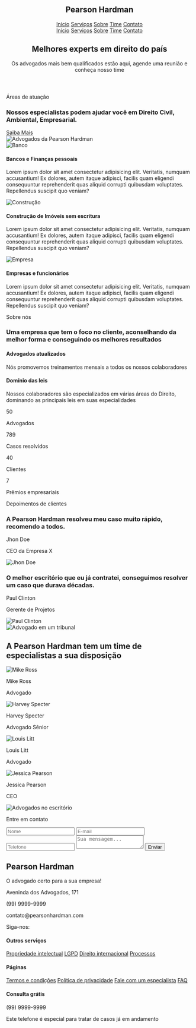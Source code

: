 <!DOCTYPE html>
<html lang="en">
  <head>
    <meta charset="UTF-8" />
    <meta http-equiv="X-UA-Compatible" content="IE=edge" />
    <meta name="viewport" content="width=device-width, initial-scale=1.0" />
    <title>Pearson Hardman</title>
    <link rel="shortcut icon" href="../img/favicon.ico" type="image/x-icon" />
    <!-- Google Fonts -->
    <link rel="preconnect" href="https://fonts.googleapis.com" />
    <link rel="preconnect" href="https://fonts.gstatic.com" crossorigin />
    <link
      href="https://fonts.googleapis.com/css2?family=Lato:ital,wght@0,100;0,300;0,400;0,700;0,900;1,100;1,300;1,400;1,700;1,900&display=swap"
      rel="stylesheet"
    />
    <!-- Bootstrap Icons -->
    <link
      rel="stylesheet"
      href="https://cdn.jsdelivr.net/npm/bootstrap-icons@1.9.1/font/bootstrap-icons.css"
    />
    <!-- Estilos -->
    <link rel="stylesheet" href="../Projeto-Pearson Hardman/css/styles.css" />
  </head>
  <body>
    <!-- Cabeçalho e Banner -->
    <header id="header">
      <div id="inner-header">
        <h2 id="brand">Pearson Hardman</h2>
        <nav id="navbar">
          <a href="#header">Início</a>
          <a href="#expertise-areas">Serviços</a>
          <a href="#about">Sobre</a>
          <a href="#team">Time</a>
          <a href="#contact">Contato</a>
        </nav>
        <!-- Menu Mobile -->
        <i class="bi bi-list" id="menu"></i>
        <nav id="mobile-navbar">
          <i class="bi bi-x-lg" id="close-menu"></i>
          <a href="#header">Início</a>
          <a href="#expertise-areas">Serviços</a>
          <a href="#about">Sobre</a>
          <a href="#team">Time</a>
          <a href="#contact">Contato</a>
        </nav>
      </div>
      <div class="banner active">
        <span class="square"></span>
        <h2>Melhores experts em direito do país</h2>
        <p>
          Os advogados mais bem qualificados estão aqui, agende uma reunião e
          conheça nosso time
        </p>
      </div>
    </header>
    <!-- Áreas de atuação -->
    <main id="expertise-areas" class="text-image-section">
      <div id="expertise-information" class="text-container">
        <p class="section-subtitle">Áreas de atuação</p>
        <h3 class="section-title">
          Nossos especialistas podem ajudar você em Direito Civil, Ambiental,
          Empresarial.
        </h3>
        <a href="#" class="btn">Saiba Mais</a>
      </div>
      <div id="expertise-image-container" class="image-container">
        <i class="bi bi-people"></i>
        <img src="../Projeto-Pearson Hardman/img/employees_banner.jpg" alt="Advogados da Pearson Hardman"
        />
      </div>
      <div id="other-services">
        <div class="service">
          <img src="../Projeto-Pearson Hardman/img/bank.jpg" alt="Banco" />
          <i class="bi bi-bank"></i>
          <div class="service-info">
            <h4>Bancos e Finanças pessoais</h4>
            <p>
              Lorem ipsum dolor sit amet consectetur adipisicing elit.
              Veritatis, numquam accusantium! Ex dolores, autem itaque adipisci,
              facilis quam eligendi consequuntur reprehenderit quas aliquid
              corrupti quibusdam voluptates. Repellendus suscipit quo veniam?
            </p>
          </div>
        </div>
        <div class="service">
          <img src="../Projeto-Pearson Hardman/img/construction.jpg" alt="Construção" />
          <i class="bi bi-bricks"></i>
          <div class="service-info">
            <h4>Construção de Imóveis sem escritura</h4>
            <p>
              Lorem ipsum dolor sit amet consectetur adipisicing elit.
              Veritatis, numquam accusantium! Ex dolores, autem itaque adipisci,
              facilis quam eligendi consequuntur reprehenderit quas aliquid
              corrupti quibusdam voluptates. Repellendus suscipit quo veniam?
            </p>
          </div>
        </div>
        <div class="service">
          <img src="../Projeto-Pearson Hardman/img/company.jpg" alt="Empresa" />
          <i class="bi bi-building"></i>
          <div class="service-info">
            <h4>Empresas e funcionários</h4>
            <p>
              Lorem ipsum dolor sit amet consectetur adipisicing elit.
              Veritatis, numquam accusantium! Ex dolores, autem itaque adipisci,
              facilis quam eligendi consequuntur reprehenderit quas aliquid
              corrupti quibusdam voluptates. Repellendus suscipit quo veniam?
            </p>
          </div>
        </div>
      </div>
    </main>
    <!-- Sobre nós -->
    <section id="about">
      <div id="about-text">
        <p class="section-subtitle">Sobre nós</p>
        <h3 class="section-title">
          Uma empresa que tem o foco no cliente, aconselhando da melhor forma e
          conseguindo os melhores resultados
        </h3>
        <div class="about-description">
          <i class="bi bi-briefcase"></i>
          <div>
            <h4>Advogados atualizados</h4>
            <p>
              Nós promovemos treinamentos mensais a todos os nossos
              colaboradores
            </p>
          </div>
        </div>
        <div class="about-description">
          <i class="bi bi-book"></i>
          <div>
            <h4>Domínio das leis</h4>
            <p>
              Nossos colaboradores são especializados em várias áreas do
              Direito, dominando as principais leis em suas especialidades
            </p>
          </div>
        </div>
      </div>
      <div id="about-data">
        <div class="data">
          <i class="bi bi-person"></i>
          <p class="number">50</p>
          <p class="text">Advogados</p>
        </div>
        <div class="data">
          <i class="bi bi-check-all"></i>
          <p class="number">789</p>
          <p class="text">Casos resolvidos</p>
        </div>
        <div class="data">
          <i class="bi bi-building"></i>
          <p class="number">40</p>
          <p class="text">Clientes</p>
        </div>
        <div class="data">
          <i class="bi bi-trophy"></i>
          <p class="number">7</p>
          <p class="text">Prêmios empresariais</p>
        </div>
      </div>
    </section>
    <!-- Depoimentos -->
    <section id="testimonials" class="text-image-section">
      <div id="testimonial-information" class="text-container">
        <p class="section-subtitle">Depoimentos de clientes</p>
        <h3 class="section-title">
          A Pearson Hardman resolveu meu caso muito rápido, recomendo a todos.
        </h3>
        <div class="author">
          <div class="author-info">
            <p class="author-name">Jhon Doe</p>
            <p class="author-job">CEO da Empresa X</p>
          </div>
          <img src="../Projeto-Pearson Hardman/img/author_1.jpg" alt="Jhon Doe" />
        </div>
        <h3 class="section-title">
          O melhor escritório que eu já contratei, conseguimos resolver um caso
          que durava décadas.
        </h3>
        <div class="author">
          <div class="author-info">
            <p class="author-name">Paul Clinton</p>
            <p class="author-job">Gerente de Projetos</p>
          </div>
          <img src="../Projeto-Pearson Hardman/img/author_2.jpg" alt="Paul Clinton" />
        </div>
      </div>
      <div id="testimonial-image-container" class="image-container">
        <i class="bi bi-quote"></i>
        <img src="../Projeto-Pearson Hardman/img/court.jpg" alt="Advogado em um tribunal" />
      </div>
    </section>
    <!-- Colaboradores -->
    <section id="team">
      <span class="square"></span>
      <h2>
        A <span>Pearson Hardman</span> tem um time de especialistas a sua
        disposição
      </h2>
      <div class="employees">
        <div class="employee">
          <img src="../Projeto-Pearson Hardman/img/mike.jpg" alt="Mike Ross" />
          <p class="employee-name">Mike Ross</p>
          <p class="employee-role">Advogado</p>
        </div>
        <div class="employee">
          <img src="../Projeto-Pearson Hardman/img/harvey.png" alt="Harvey Specter" />
          <p class="employee-name">Harvey Specter</p>
          <p class="employee-role">Advogado Sênior</p>
        </div>
        <div class="employee">
          <img src="../Projeto-Pearson Hardman/img/louis.jpg" alt="Louis Litt" />
          <p class="employee-name">Louis Litt</p>
          <p class="employee-role">Advogado</p>
        </div>
        <div class="employee">
          <img src="../Projeto-Pearson Hardman/img/louis.jpg" alt="Jessica Pearson" />
          <p class="employee-name">Jessica Pearson</p>
          <p class="employee-role">CEO</p>
        </div>
      </div>
    </section>
    <!-- Contato -->
    <section id="contact" class="text-image-section">
      <div id="contact-image-container" class="image-container">
        <img src="../Projeto-Pearson Hardman/img/office.jpg" alt="Advogados no escritório" />
      </div>
      <div id="contact-information" class="text-container">
        <i class="bi bi-envelope"></i>
        <p class="section-subtitle">Entre em contato</p>
        <form>
          <div class="form-control">
            <input type="text" name="name" id="name" placeholder="Nome" />
            <input type="email" name="email" id="email" placeholder="E-mail" />
          </div>
          <input type="text" name="phone" id="phone" placeholder="Telefone" />
          <textarea
            name="message"
            id="message"
            placeholder="Sua mensagem..."
          ></textarea>
          <input type="submit" value="Enviar" class="btn" />
        </form>
      </div>
    </section>
    <!-- Rodapé -->
    <footer id="footer">
      <div class="contact-info">
        <div class="footer-brand">
          <h2>Pearson Hardman</h2>
          <p>O advogado certo para a sua empresa!</p>
        </div>
        <p><i class="bi bi-geo-alt"></i> Aveninda dos Advogados, 171</p>
        <p><i class="bi bi-telephone"></i> (99) 9999-9999</p>
        <p><i class="bi bi-envelope"></i> contato@pearsonhardman.com</p>
        <div class="social-networks">
          <p>Siga-nos:</p>
          <div class="networks">
            <a href="#"><i class="bi bi-facebook"></i></a>
            <a href="#"><i class="bi bi-twitter"></i></a>
            <a href="#"><i class="bi bi-linkedin"></i></a>
            <a href="#"><i class="bi bi-instagram"></i></a>
          </div>
        </div>
      </div>
      <div class="links-container">
        <h4>Outros serviços</h4>
        <nav>
          <a href="#">Propriedade intelectual</a>
          <a href="#">LGPD</a>
          <a href="#">Direito internacional</a>
          <a href="#">Processos</a>
        </nav>
      </div>
      <div class="links-container">
        <h4>Páginas</h4>
        <nav>
          <a href="#">Termos e condições</a>
          <a href="#">Política de privacidade</a>
          <a href="#">Fale com um especialista</a>
          <a href="#">FAQ</a>
        </nav>
      </div>
      <div class="links-container">
        <h4>Consulta grátis</h4>
        <div class="phone-number">
          <i class="bi bi-telephone"></i>
          <p>(99) 9999-9999</p>
        </div>
        <p class="phone-info">
          Este telefone é especial para tratar de casos já em andamento
        </p>
      </div>
    </footer>
  </body>
</html>
